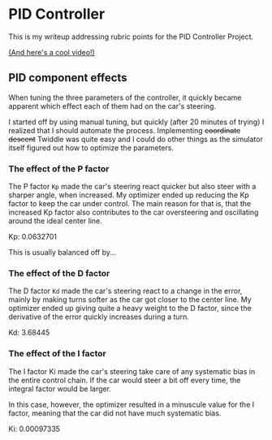 # PID Controller

This is my writeup addressing rubric points for the PID Controller Project.

[(And here's a cool video!)](https://youtu.be/SrdFTXpXkR4)

## PID component effects

When tuning the three parameters of the controller, it quickly became apparent which effect each of them had on the
car's steering.

I started off by using manual tuning, but quickly (after 20 minutes of trying) I realized that I should automate the
process. Implementing ~~coordinate descent~~ Twiddle was quite easy and I could do other things as the simulator itself
figured out how to optimize the parameters.

### The effect of the P factor

The P factor `Kp` made the car's steering react quicker but also steer with a sharper angle, when increased. My
optimizer ended up reducing the Kp factor to keep the car under control. The main reason for that is, that the increased
Kp factor also contributes to the car oversteering and oscillating around the ideal center line.

Kp: 0.0632701

This is usually balanced off by...

### The effect of the D factor

The D factor `Kd` made the car's steering react to a change in the error, mainly by making turns softer as the car
got closer to the center line. My optimizer ended up giving quite a heavy weight to the D factor, since the derivative
of the error quickly increases during a turn.

Kd: 3.68445

### The effect of the I factor

The I factor Ki made the car's steering take care of any systematic bias in the entire control chain. If the car would
steer a bit off every time, the integral factor would be larger.

In this case, however, the optimizer resulted in a minuscule value for the I factor, meaning that the car did not have
much systematic bias.

Ki: 0.00097335

